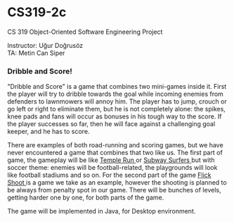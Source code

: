 # CS319-2c
CS 319 Object-Oriented Software Engineering Project <br>

Instructor: Uğur Doğrusöz <br>
TA: Metin Can Siper <br>

<h3> Dribble and Score! </h3>

"Dribble and Score" is a game that combines two mini-games inside it. First the player will try to dribble towards the goal while incoming enemies from defenders to lawnmowers will annoy him. The player has to jump, crouch or go left or right to eliminate them, but he is not completely alone: the spikes, knee pads and fans will occur as bonuses in his tough way to the score.  If the player successes so far, then he will face against a challenging goal keeper, and he has to score.

There are examples of both road-running and scoring games, but we have never encountered a game that combines that two like us. The first part of game, the gameplay will be like <a href = "https://play.google.com/store/apps/details?id=com.imangi.templerun&hl=en"> Temple Run </a> or <a href= "https://play.google.com/store/apps/details?id=com.kiloo.subwaysurf&hl=en" >Subway Surfers </a> but with soccer theme: enemies will be football-related, the playgrounds will look like football stadiums and so on. For the second part of the game <a href="https://play.google.com/store/apps/details?id=net.mobilecraft.football&hl=en"> Flick Shoot </a> is a game we take as an example, however the shooting is planned to be always from penalty spot in our game. There will be bunches of levels, getting harder one by one, for both parts of the game.

The game will be implemented in Java, for Desktop environment.

